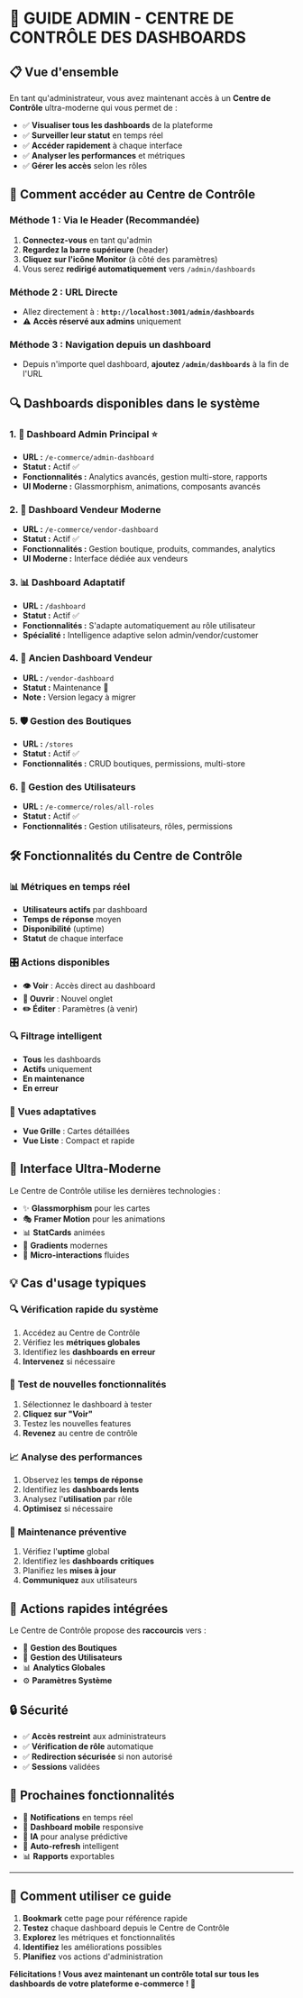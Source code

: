 # 🚀 GUIDE ADMIN - CENTRE DE CONTRÔLE DES DASHBOARDS

## 📋 Vue d'ensemble

En tant qu'administrateur, vous avez maintenant accès à un **Centre de Contrôle** ultra-moderne qui vous permet de :

- ✅ **Visualiser tous les dashboards** de la plateforme
- ✅ **Surveiller leur statut** en temps réel  
- ✅ **Accéder rapidement** à chaque interface
- ✅ **Analyser les performances** et métriques
- ✅ **Gérer les accès** selon les rôles

## 🎯 Comment accéder au Centre de Contrôle

### Méthode 1 : Via le Header (Recommandée)
1. **Connectez-vous** en tant qu'admin
2. **Regardez la barre supérieure** (header)
3. **Cliquez sur l'icône Monitor** (à côté des paramètres)
4. Vous serez **redirigé automatiquement** vers `/admin/dashboards`

### Méthode 2 : URL Directe
- Allez directement à : **`http://localhost:3001/admin/dashboards`**
- ⚠️ **Accès réservé aux admins** uniquement

### Méthode 3 : Navigation depuis un dashboard
- Depuis n'importe quel dashboard, **ajoutez `/admin/dashboards`** à la fin de l'URL

## 🔍 Dashboards disponibles dans le système

### 1. 🎯 **Dashboard Admin Principal** ⭐
- **URL :** `/e-commerce/admin-dashboard`
- **Statut :** Actif ✅
- **Fonctionnalités :** Analytics avancés, gestion multi-store, rapports
- **UI Moderne :** Glassmorphism, animations, composants avancés

### 2. 🏪 **Dashboard Vendeur Moderne**
- **URL :** `/e-commerce/vendor-dashboard`  
- **Statut :** Actif ✅
- **Fonctionnalités :** Gestion boutique, produits, commandes, analytics
- **UI Moderne :** Interface dédiée aux vendeurs

### 3. 📊 **Dashboard Adaptatif**
- **URL :** `/dashboard`
- **Statut :** Actif ✅
- **Fonctionnalités :** S'adapte automatiquement au rôle utilisateur
- **Spécialité :** Intelligence adaptive selon admin/vendor/customer

### 4. 🏪 **Ancien Dashboard Vendeur**
- **URL :** `/vendor-dashboard`
- **Statut :** Maintenance 🔧
- **Note :** Version legacy à migrer

### 5. 🛡️ **Gestion des Boutiques**
- **URL :** `/stores`
- **Statut :** Actif ✅
- **Fonctionnalités :** CRUD boutiques, permissions, multi-store

### 6. 👥 **Gestion des Utilisateurs**
- **URL :** `/e-commerce/roles/all-roles`
- **Statut :** Actif ✅
- **Fonctionnalités :** Gestion utilisateurs, rôles, permissions

## 🛠️ Fonctionnalités du Centre de Contrôle

### 📊 **Métriques en temps réel**
- **Utilisateurs actifs** par dashboard
- **Temps de réponse** moyen
- **Disponibilité** (uptime)
- **Statut** de chaque interface

### 🎛️ **Actions disponibles**
- **👁️ Voir** : Accès direct au dashboard
- **🔗 Ouvrir** : Nouvel onglet
- **✏️ Éditer** : Paramètres (à venir)

### 🔍 **Filtrage intelligent**
- **Tous** les dashboards
- **Actifs** uniquement  
- **En maintenance**
- **En erreur**

### 📱 **Vues adaptatives**
- **Vue Grille** : Cartes détaillées
- **Vue Liste** : Compact et rapide

## 🎨 Interface Ultra-Moderne

Le Centre de Contrôle utilise les dernières technologies :

- ✨ **Glassmorphism** pour les cartes
- 🎭 **Framer Motion** pour les animations
- 📊 **StatCards** animées
- 🌈 **Gradients** modernes
- 🔄 **Micro-interactions** fluides

## 💡 Cas d'usage typiques

### 🔍 **Vérification rapide du système**
1. Accédez au Centre de Contrôle
2. Vérifiez les **métriques globales**
3. Identifiez les **dashboards en erreur**
4. **Intervenez** si nécessaire

### 🚀 **Test de nouvelles fonctionnalités**
1. Sélectionnez le dashboard à tester
2. **Cliquez sur "Voir"**
3. Testez les nouvelles features
4. **Revenez** au centre de contrôle

### 📈 **Analyse des performances**
1. Observez les **temps de réponse**
2. Identifiez les **dashboards lents**
3. Analysez l'**utilisation** par rôle
4. **Optimisez** si nécessaire

### 🔧 **Maintenance préventive**
1. Vérifiez l'**uptime** global
2. Identifiez les **dashboards critiques**
3. Planifiez les **mises à jour**
4. **Communiquez** aux utilisateurs

## 🎯 Actions rapides intégrées

Le Centre de Contrôle propose des **raccourcis** vers :

- 🏪 **Gestion des Boutiques**
- 👥 **Gestion des Utilisateurs**
- 📊 **Analytics Globales**
- ⚙️ **Paramètres Système**

## 🔒 Sécurité

- ✅ **Accès restreint** aux administrateurs
- ✅ **Vérification de rôle** automatique
- ✅ **Redirection sécurisée** si non autorisé
- ✅ **Sessions** validées

## 🎉 Prochaines fonctionnalités

- 🔔 **Notifications** en temps réel
- 📱 **Dashboard mobile** responsive
- 🤖 **IA** pour analyse prédictive
- 🔄 **Auto-refresh** intelligent
- 📊 **Rapports** exportables

---

## 🚀 Comment utiliser ce guide

1. **Bookmark** cette page pour référence rapide
2. **Testez** chaque dashboard depuis le Centre de Contrôle
3. **Explorez** les métriques et fonctionnalités
4. **Identifiez** les améliorations possibles
5. **Planifiez** vos actions d'administration

**Félicitations ! Vous avez maintenant un contrôle total sur tous les dashboards de votre plateforme e-commerce ! 🎉**
